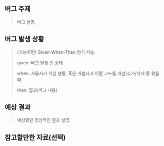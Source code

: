 ## 버그 주제

> 버그 설명.

## 버그 발생 상황

> (가능하면) Given-When-Then 형식 서술.
> 
> given: 버그 발생 전 상태
> 
> when: 사용자가 취한 행동, 혹은 개발자가 어떤 코드를 개선/추가/삭제 등 했을 때
> 
> then: 결과(버그 내용)

## 예상 결과

> 예상했던 정상적인 결과 설명.

## 참고할만한 자료(선택)
